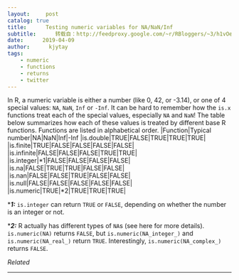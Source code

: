 ```yaml
---
layout:     post
catalog: true
title:      Testing numeric variables for NA/NaN/Inf
subtitle:      转载自：http://feedproxy.google.com/~r/RBloggers/~3/h1vOeL16Llg/
date:      2019-04-09
author:      kjytay
tags:
    - numeric
    - functions
    - returns
    - twitter
---
```






In R, a numeric variable is either a number (like 0, 42, or -3.14), or one of 4 special values: `NA`, `NaN`, `Inf` or `-Inf`. It can be hard to remember how the `is.x` functions treat each of the special values, especially `NA` and `NaN`! The table below summarizes how each of these values is treated by different base R functions. Functions are listed in alphabetical order.
|Function|Typical number|NA|NaN|Inf|-Inf
|is.double|TRUE|FALSE|TRUE|TRUE|TRUE|
|is.finite|TRUE|FALSE|FALSE|FALSE|FALSE|
|is.infinite|FALSE|FALSE|FALSE|TRUE|TRUE|
|is.integer|*1|FALSE|FALSE|FALSE|FALSE|
|is.na|FALSE|TRUE|TRUE|FALSE|FALSE|
|is.nan|FALSE|FALSE|TRUE|FALSE|FALSE|
|is.null|FALSE|FALSE|FALSE|FALSE|FALSE|
|is.numeric|TRUE|*2|TRUE|TRUE|TRUE|

****1:*** `is.integer` can return `TRUE` or `FALSE`, depending on whether the number is an integer or not.

****2:*** R actually has different types of `NA`s (see here for more details). `is.numeric(NA)` returns `FALSE`, but `is.numeric(NA_integer_)` and `is.numeric(NA_real_)` return `TRUE`. Interestingly, `is.numeric(NA_complex_)` returns `FALSE`.


*Related*








---
